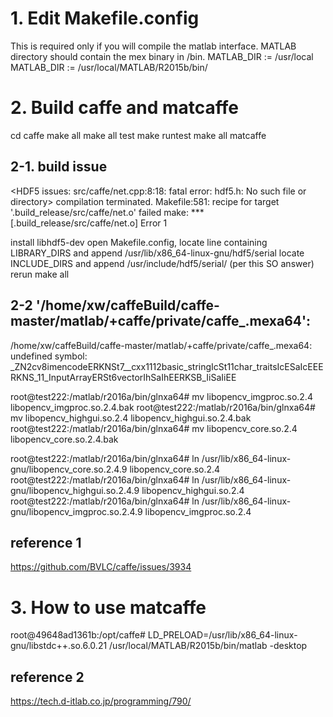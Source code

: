 # 1. Edit Makefile.config
<Set MATLAB path to build matcaffe>
This is required only if you will compile the matlab interface.
MATLAB directory should contain the mex binary in /bin.
MATLAB_DIR := /usr/local
MATLAB_DIR := /usr/local/MATLAB/R2015b/bin/

# 2. Build caffe and matcaffe
<build caffe>
cd caffe
make all
make all test
make runtest
make all matcaffe

## 2-1. build issue
<HDF5 issues: src/caffe/net.cpp:8:18: fatal error: hdf5.h: No such file or directory>
compilation terminated.
Makefile:581: recipe for target '.build_release/src/caffe/net.o' failed
make: *** [.build_release/src/caffe/net.o] Error 1


<Solve>
install libhdf5-dev
open Makefile.config, locate line containing LIBRARY_DIRS and append /usr/lib/x86_64-linux-gnu/hdf5/serial
locate INCLUDE_DIRS and append /usr/include/hdf5/serial/ (per this SO answer)
rerun make all

## 2-2 '/home/xw/caffeBuild/caffe-master/matlab/+caffe/private/caffe_.mexa64':

/home/xw/caffeBuild/caffe-master/matlab/+caffe/private/caffe_.mexa64: undefined
symbol:
_ZN2cv8imencodeERKNSt7__cxx1112basic_stringIcSt11char_traitsIcESaIcEEERKNS_11_InputArrayERSt6vectorIhSaIhEERKSB_IiSaIiEE

<solve>
root@test222:/matlab/r2016a/bin/glnxa64# mv libopencv_imgproc.so.2.4 libopencv_imgproc.so.2.4.bak
root@test222:/matlab/r2016a/bin/glnxa64# mv libopencv_highgui.so.2.4 libopencv_highgui.so.2.4.bak
root@test222:/matlab/r2016a/bin/glnxa64# mv libopencv_core.so.2.4 libopencv_core.so.2.4.bak


root@test222:/matlab/r2016a/bin/glnxa64# ln /usr/lib/x86_64-linux-gnu/libopencv_core.so.2.4.9 libopencv_core.so.2.4
root@test222:/matlab/r2016a/bin/glnxa64# ln /usr/lib/x86_64-linux-gnu/libopencv_highgui.so.2.4.9 libopencv_highgui.so.2.4
root@test222:/matlab/r2016a/bin/glnxa64# ln /usr/lib/x86_64-linux-gnu/libopencv_imgproc.so.2.4.9 libopencv_imgproc.so.2.4

## reference 1
https://github.com/BVLC/caffe/issues/3934

# 3. How to use matcaffe
root@49648ad1361b:/opt/caffe# LD_PRELOAD=/usr/lib/x86_64-linux-gnu/libstdc++.so.6.0.21 /usr/local/MATLAB/R2015b/bin/matlab -desktop

## reference 2
https://tech.d-itlab.co.jp/programming/790/
